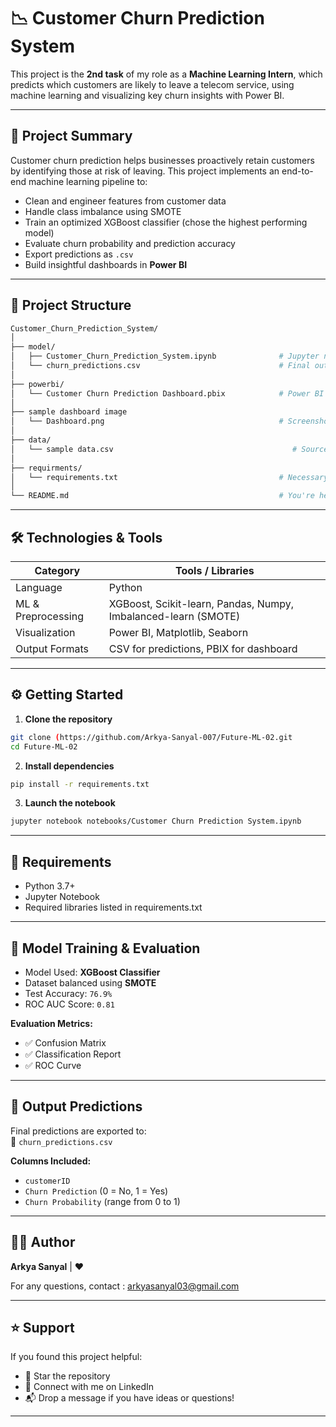 # 📉 Customer Churn Prediction System 

This project is the **2nd task** of my role as a **Machine Learning Intern**, which predicts which customers are likely to leave a telecom service, using machine learning and visualizing key churn insights with Power BI.

---

## 🚀 Project Summary

Customer churn prediction helps businesses proactively retain customers by identifying those at risk of leaving. This project implements an end-to-end machine learning pipeline to:
- Clean and engineer features from customer data
- Handle class imbalance using SMOTE
- Train an optimized XGBoost classifier (chose the highest performing model)
- Evaluate churn probability and prediction accuracy
- Export predictions as `.csv`
- Build insightful dashboards in **Power BI**

---

## 📂 Project Structure

```bash
Customer_Churn_Prediction_System/
│
├── model/
│   ├── Customer_Churn_Prediction_System.ipynb              # Jupyter notebook for model training
│   └── churn_predictions.csv                               # Final output predictions
│
├── powerbi/
│   └── Customer Churn Prediction Dashboard.pbix            # Power BI dashboard 
│
├── sample dashboard image
│   └── Dashboard.png                                       # Screenshot of the dashboard
│
├── data/
│   └── sample data.csv                                        # Source dataset
│
├── requirments/
│   └── requirements.txt                                    # Necessary for model building and use
│
└── README.md                                               # You're here!
```

---

## 🛠️ Technologies & Tools

| Category            | Tools / Libraries                                                  |
|---------------------|--------------------------------------------------------------------|
| Language            | Python                                                             |
| ML & Preprocessing  | XGBoost, Scikit-learn, Pandas, Numpy, Imbalanced-learn (SMOTE)     |
| Visualization       | Power BI, Matplotlib, Seaborn                                      |
| Output Formats      | CSV for predictions, PBIX for dashboard                            |

---

## ⚙️ Getting Started

1. **Clone the repository**  
```bash
git clone (https://github.com/Arkya-Sanyal-007/Future-ML-02.git
cd Future-ML-02
```

2. **Install dependencies**  
```bash
pip install -r requirements.txt
```

3. **Launch the notebook**  
```bash
jupyter notebook notebooks/Customer Churn Prediction System.ipynb
```

---

## 📌 Requirements

- Python 3.7+
- Jupyter Notebook
- Required libraries listed in requirements.txt

---

## 🧪 Model Training & Evaluation

- Model Used: **XGBoost Classifier**
- Dataset balanced using **SMOTE**
- Test Accuracy: `76.9%`
- ROC AUC Score: `0.81`

**Evaluation Metrics:**
- ✅ Confusion Matrix  
- ✅ Classification Report  
- ✅ ROC Curve  

---

## 📁 Output Predictions

Final predictions are exported to:  
📄 `churn_predictions.csv`  

**Columns Included:**
- `customerID`  
- `Churn Prediction` (0 = No, 1 = Yes)  
- `Churn Probability` (range from 0 to 1)  

---

## 🙋‍♂️ Author

**Arkya Sanyal** | ❤️
  
For any questions, contact : [arkyasanyal03@gmail.com](mailto:arkyasanyal03@gmail.com)  

---

## ⭐ Support

If you found this project helpful:
- 🌟 Star the repository
- 🤝 Connect with me on LinkedIn
- 📬 Drop a message if you have ideas or questions!

---


